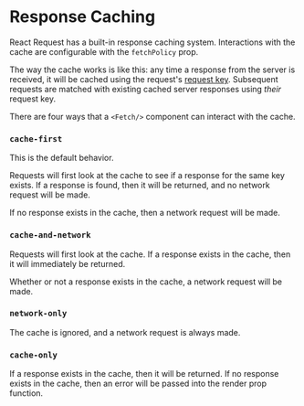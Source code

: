 # Response Caching

React Request has a built-in response caching system. Interactions with the
cache are configurable with the `fetchPolicy` prop.

The way the cache works is like this: any time a response from the server is received,
it will be cached using the request's [request key](./request-keys.md). Subsequent
requests are matched with existing cached server responses using _their_ request key.

There are four ways that a `<Fetch/>` component can interact with the
cache.

### `cache-first`

This is the default behavior.

Requests will first look at the cache to see if a response for the same key exists. If a response is
found, then it will be returned, and no network request will be made.

If no response exists in the cache, then a network request will be made.

### `cache-and-network`

Requests will first look at the cache. If a response exists in the cache,
then it will immediately be returned.

Whether or not a response exists in the cache, a network request will be made.

### `network-only`

The cache is ignored, and a network request is always made.

### `cache-only`

If a response exists in the cache, then it will be returned. If no response
exists in the cache, then an error will be passed into the render prop function.

